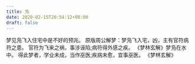 ```yaml
---
title: 凫
date: 2020-02-15T20:54:12+08:00
draft: false
---
```


梦见凫飞入住宅中是不好的预兆。
原版周公解梦：梦凫飞入宅，凶，主有官符病符之患。
官符为飞来之祸，事涉诬陷;病符得外感之疾。
《梦林玄解》梦凫在水中。
得此梦者，学业未成，当作巫医;疾病未愈，宜事巫医。
 《梦林玄解》